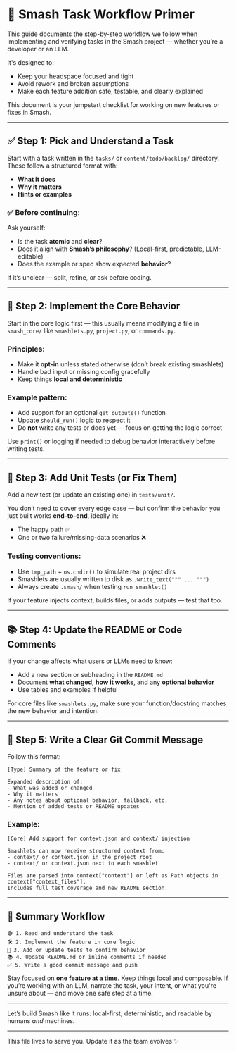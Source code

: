 # 🔧 Smash Task Workflow Primer

This guide documents the step-by-step workflow we follow when implementing and verifying tasks in the Smash project — whether you’re a developer or an LLM.

It's designed to:

- Keep your headspace focused and tight
- Avoid rework and broken assumptions
- Make each feature addition safe, testable, and clearly explained

This document is your jumpstart checklist for working on new features or fixes in Smash.

---

## ✅ Step 1: Pick and Understand a Task

Start with a task written in the `tasks/` or `content/todo/backlog/` directory. These follow a structured format with:

- **What it does**
- **Why it matters**
- **Hints or examples**

### ✅ Before continuing:

Ask yourself:

- Is the task **atomic** and **clear**?
- Does it align with **Smash’s philosophy**? (Local-first, predictable, LLM-editable)
- Does the example or spec show expected **behavior**?

If it’s unclear — split, refine, or ask before coding.

---

## 🧠 Step 2: Implement the Core Behavior

Start in the core logic first — this usually means modifying a file in `smash_core/` like `smashlets.py`, `project.py`, or `commands.py`.

### Principles:

- Make it **opt-in** unless stated otherwise (don’t break existing smashlets)
- Handle bad input or missing config gracefully
- Keep things **local and deterministic**

### Example pattern:

- Add support for an optional `get_outputs()` function
- Update `should_run()` logic to respect it
- Do **not** write any tests or docs yet — focus on getting the logic correct

Use `print()` or logging if needed to debug behavior interactively before writing tests.

---

## 🧪 Step 3: Add Unit Tests (or Fix Them)

Add a new test (or update an existing one) in `tests/unit/`.

You don’t need to cover every edge case — but confirm the behavior you just built works **end-to-end**, ideally in:

- The happy path ✅
- One or two failure/missing-data scenarios ❌

### Testing conventions:

- Use `tmp_path` + `os.chdir()` to simulate real project dirs
- Smashlets are usually written to disk as `.write_text(""" ... """)`
- Always create `.smash/` when testing `run_smashlet()`

If your feature injects context, builds files, or adds outputs — test that too.

---

## 📚 Step 4: Update the README or Code Comments

If your change affects what users or LLMs need to know:

- Add a new section or subheading in the `README.md`
- Document **what changed**, **how it works**, and any **optional behavior**
- Use tables and examples if helpful

For core files like `smashlets.py`, make sure your function/docstring matches the new behavior and intention.

---

## 💬 Step 5: Write a Clear Git Commit Message

Follow this format:

```
[Type] Summary of the feature or fix

Expanded description of:
- What was added or changed
- Why it matters
- Any notes about optional behavior, fallback, etc.
- Mention of added tests or README updates
```

### Example:

```
[Core] Add support for context.json and context/ injection

Smashlets can now receive structured context from:
- context/ or context.json in the project root
- context/ or context.json next to each smashlet

Files are parsed into context["context"] or left as Path objects in context["context_files"].
Includes full test coverage and new README section.
```

---

## 🧭 Summary Workflow

```
🟢 1. Read and understand the task
🛠 2. Implement the feature in core logic
🧪 3. Add or update tests to confirm behavior
📚 4. Update README.md or inline comments if needed
✅ 5. Write a good commit message and push
```

Stay focused on **one feature at a time**. Keep things local and composable. If you’re working with an LLM, narrate the task, your intent, or what you're unsure about — and move one safe step at a time.

---

Let’s build Smash like it runs: local-first, deterministic, and readable by humans _and_ machines.

---

This file lives to serve you. Update it as the team evolves ✨
